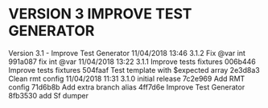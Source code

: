 
VERSION 3  IMPROVE TEST GENERATOR
=================================

   Version 3.1 - Improve Test Generator
      11/04/2018 13:46  3.1.2  Fix @var int
         991a087 fix int @var
      11/04/2018 13:22  3.1.1  Improve tests fixtures
         006b446 Improve tests fixtures
         504faaf Test template with $expected array
         2e3d8a3 Clean rmt config
      11/04/2018 11:31  3.1.0  initial release
         7c2e969 Add RMT config
         71d6b8b Add extra branch alias
         4ff7d6e Improve Test Generator
         8fb3530 add Sf dumper